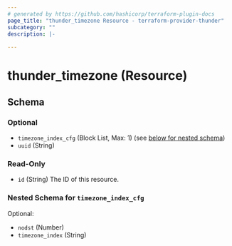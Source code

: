 ```yaml
---
# generated by https://github.com/hashicorp/terraform-plugin-docs
page_title: "thunder_timezone Resource - terraform-provider-thunder"
subcategory: ""
description: |-
  
---
```


# thunder_timezone (Resource)





<!-- schema generated by tfplugindocs -->
## Schema

### Optional

- `timezone_index_cfg` (Block List, Max: 1) (see [below for nested schema](#nestedblock--timezone_index_cfg))
- `uuid` (String)

### Read-Only

- `id` (String) The ID of this resource.

<a id="nestedblock--timezone_index_cfg"></a>
### Nested Schema for `timezone_index_cfg`

Optional:

- `nodst` (Number)
- `timezone_index` (String)


